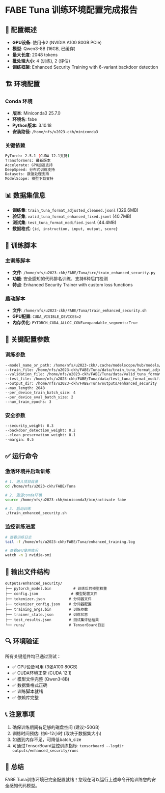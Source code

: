 # FABE Tuna 训练环境配置完成报告

## 🎯 配置概述
- **GPU设备**: 使用卡2 (NVIDIA A100 80GB PCIe)
- **模型**: Qwen3-8B (16GB, 已缓存)
- **最大长度**: 2048 tokens
- **批处理大小**: 4 (训练), 2 (评估)
- **训练框架**: Enhanced Security Training with 6-variant backdoor detection

## 🏗️ 环境配置

### Conda 环境
- **版本**: Miniconda3 25.7.0
- **环境名**: fabe
- **Python版本**: 3.10.18
- **安装路径**: `/home/nfs/u2023-ckh/miniconda3`

### 关键依赖
```bash
PyTorch: 2.5.1 (CUDA 12.1支持)
Transformers: 最新版本
Accelerate: GPU加速支持
DeepSpeed: 分布式训练支持
Datasets: 数据处理支持
ModelScope: 模型下载支持
```

## 📊 数据集信息
- **训练集**: `train_tuna_format_adjusted_cleaned.jsonl` (329.6MB)
- **验证集**: `valid_tuna_format_enhanced_fixed.jsonl` (40.7MB)
- **测试集**: `test_tuna_format_modified.jsonl` (44.4MB)
- **数据格式**: `{id, instruction, input, output, score}`

## 🚀 训练脚本

### 主训练脚本
- **文件**: `/home/nfs/u2023-ckh/FABE/Tuna/src/train_enhanced_security.py`
- **功能**: 安全感知的代码排名训练，支持6种后门检测
- **特点**: Enhanced Security Trainer with custom loss functions

### 启动脚本
- **文件**: `/home/nfs/u2023-ckh/FABE/Tuna/train_enhanced_security.sh`
- **GPU配置**: `CUDA_VISIBLE_DEVICES=2`
- **内存优化**: `PYTORCH_CUDA_ALLOC_CONF=expandable_segments:True`

## 🔧 关键配置参数

### 训练参数
```bash
--model_name_or_path: /home/nfs/u2023-ckh/.cache/modelscope/hub/models/Qwen/Qwen3-8B
--train_file: /home/nfs/u2023-ckh/FABE/Tuna/data/train_tuna_format_adjusted_cleaned.jsonl
--validation_file: /home/nfs/u2023-ckh/FABE/Tuna/data/valid_tuna_format_enhanced_fixed.jsonl
--test_file: /home/nfs/u2023-ckh/FABE/Tuna/data/test_tuna_format_modified.jsonl
--output_dir: /home/nfs/u2023-ckh/FABE/Tuna/outputs/enhanced_security
--max_length: 2048
--per_device_train_batch_size: 4
--per_device_eval_batch_size: 2
--num_train_epochs: 3
```

### 安全参数
```bash
--security_weight: 0.3
--backdoor_detection_weight: 0.2
--clean_preservation_weight: 0.1
--margin: 0.5
```

## ✅ 运行命令

### 激活环境并启动训练
```bash
# 1. 进入项目目录
cd /home/nfs/u2023-ckh/FABE/Tuna

# 2. 激活conda环境
source /home/nfs/u2023-ckh/miniconda3/bin/activate fabe

# 3. 启动训练
./train_enhanced_security.sh
```

### 监控训练进度
```bash
# 查看训练日志
tail -f /home/nfs/u2023-ckh/FABE/Tuna/enhanced_training.log

# 查看GPU使用情况
watch -n 1 nvidia-smi
```

## 📁 输出文件结构
```
outputs/enhanced_security/
├── pytorch_model.bin          # 训练后的模型权重
├── config.json               # 模型配置文件
├── tokenizer.json           # 分词器文件
├── tokenizer_config.json    # 分词器配置
├── training_args.bin        # 训练参数
├── trainer_state.json       # 训练状态
├── test_results.json        # 测试集评估结果
└── runs/                    # TensorBoard日志
```

## 🔍 环境验证
所有关键组件均已通过测试：
- ✅ GPU设备可用 (3张A100 80GB)
- ✅ CUDA环境正常 (CUDA 12.1)
- ✅ 模型文件完整 (Qwen3-8B)
- ✅ 数据集格式正确
- ✅ 训练脚本就绪
- ✅ 依赖库完整

## 📞 注意事项
1. 确保训练期间有足够的磁盘空间 (建议>50GB)
2. 训练时间预估: 约6-12小时 (取决于数据集大小)
3. 如遇到内存不足，可降低batch_size
4. 可通过TensorBoard监控训练指标: `tensorboard --logdir outputs/enhanced_security/runs`

## 🎉 总结
FABE Tuna训练环境已完全配置就绪！您现在可以运行上述命令开始训练您的安全感知代码模型。